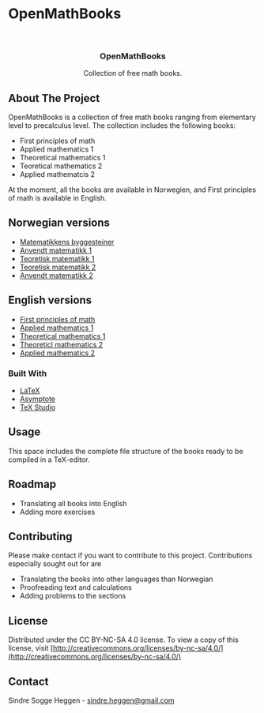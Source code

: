 # OpenMathBooks

<!-- PROJECT LOGO -->
<br />
<p align="center">
  <h3 align="center">OpenMathBooks</h3>
  <p align="center">
    Collection of free math books.
    <br />
  </p>
</p>


<!-- ABOUT THE PROJECT -->
## About The Project
OpenMathBooks is a collection of free math books ranging from elementary level to precalculus level. The collection includes the following books:
- First principles of math
- Applied mathematics 1
- Theoretical mathematics 1
- Teoretical mathematics 2
- Applied mathematcis 2

At the moment, all the books are available in Norwegien, and First principles of math is available in English.

## Norwegian versions
* [Matematikkens byggesteiner](https://drive.google.com/file/d/1WiS51PH0V7FKyO-XZSedae_IfhTOfCaH/view?usp=sharing)
* [Anvendt matematikk 1](https://drive.google.com/file/d/1dwh-TgFX1BxHFfOOOk6WVjYAX56Q9LOZ/view?usp=sharing)
* [Teoretisk matematikk 1](https://drive.google.com/file/d/1JJQBkm5yuZ1IaA2lHR1_lQgkqQe6WUgP/view?usp=sharing)
* [Teoretisk matematikk 2](https://drive.google.com/file/d/1x3XitDqHoekOpJlexEd6hCjNZI9pcckH/view?usp=sharing)
* [Anvendt matematikk 2](https://drive.google.com/file/d/1AyJLyizhYbwCte_vJyA3pVZh8Ro-h3oF/view?usp=sharing)

## English versions
* [First principles of math](https://drive.google.com/file/d/1dYgNJhAPwST242vCtwdEP69xmgybLYXT/view?usp=sharing)
* [Applied mathematics 1]()
* [Theoretical mathematics 1]()
* [Theoreticl mathematics 2]()
* [Applied mathematics 2]()


### Built With

* [LaTeX](https://www.latex-project.org/)
* [Asymptote](https://asymptote.sourceforge.io/)
* [TeX Studio](https://www.texstudio.org/)


<!-- USAGE EXAMPLES -->
## Usage

This space includes the complete file structure of the books ready to be compiled in a TeX-editor.

<!-- ROADMAP -->
## Roadmap
- Translating all books into English
- Adding more exercises

<!-- CONTRIBUTING -->
## Contributing
Please make contact if you want to contribute to this project. Contributions especially sought out for are
- Translating the books into other languages than Norwegian
- Proofreading text and calculations
- Adding problems to the sections

<!-- LICENSE -->
## License

Distributed under the CC BY-NC-SA 4.0 license. To view a copy of this license, visit [http://creativecommons.org/licenses/by-nc-sa/4.0/](http://creativecommons.org/licenses/by-nc-sa/4.0/)


<!-- CONTACT -->
## Contact

Sindre Sogge Heggen - sindre.heggen@gmail.com

